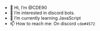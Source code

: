 - 👋 Hi, I’m @CDE90
- 👀 I’m interested in discord bots.
- 🌱 I’m currently learning JavaScript
- 📫 How to reach me: On discord `cde#4572`

<!---
CDE90/CDE90 is a ✨ special ✨ repository because its `README.md` (this file) appears on your GitHub profile.
You can click the Preview link to take a look at your changes.
--->
